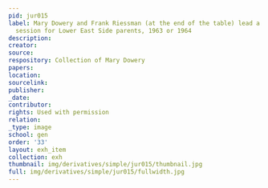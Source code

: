 ```yaml
---
pid: jur015
label: Mary Dowery and Frank Riessman (at the end of the table) lead a role-playing
  session for Lower East Side parents, 1963 or 1964
description:
creator:
source:
respository: Collection of Mary Dowery
papers:
location:
sourcelink:
publisher:
_date:
contributor:
rights: Used with permission
relation:
_type: image
school: gen
order: '33'
layout: exh_item
collection: exh
thumbnail: img/derivatives/simple/jur015/thumbnail.jpg
full: img/derivatives/simple/jur015/fullwidth.jpg
---
```

